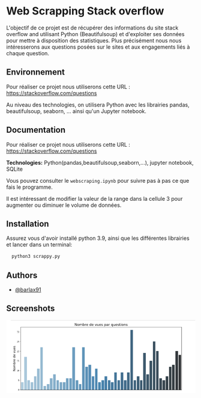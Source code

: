 
# Web Scrapping Stack overflow

L'objectif de ce projet est de récupérer des informations du site stack overflow and utilisant Python (Beautifulsoup) et d'exploiter ses données pour mettre à disposition des statistiques. Plus précisément nous nous intéresserons aux questions posées sur le sites et aux engagements liés à chaque question.

## Environnement 

Pour réaliser ce projet nous utiliserons cette URL : https://stackoverflow.com/questions

Au niveau des technologies, on utilisera Python avec les librairies pandas, beautifulsoup, seaborn, ... ainsi qu'un Jupyter notebook.

## Documentation

Pour réaliser ce projet nous utiliserons cette URL : https://stackoverflow.com/questions

**Technologies:** Python(pandas,beautifulsoup,seaborn,...), jupyter notebook, SQLite

Vous pouvez consulter le `webscraping.ipynb` pour suivre pas à pas ce que fais le programme.

Il est intéressant de modifier la valeur de la range dans la cellule 3 pour augmenter ou diminuer le volume de données.




## Installation

Assurez vous d'avoir installé python 3.9, ainsi que les différentes librairies et lancer dans un terminal:

```bash
  python3 scrappy.py 
```
    
## Authors

- [@barlax91](https://www.github.com/barlax91)


## Screenshots

![Alt text](g1.png?raw=true "Nombre de vues par questions")

